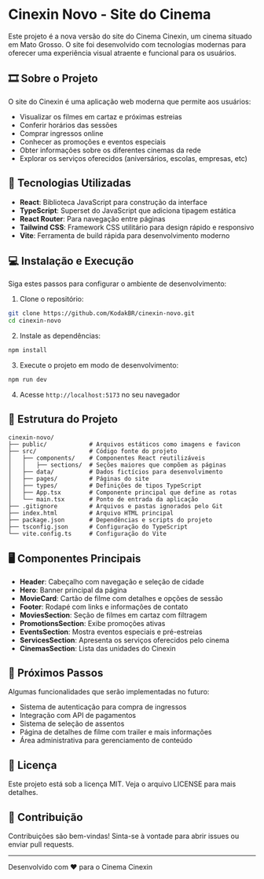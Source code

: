 # Cinexin Novo - Site do Cinema

Este projeto é a nova versão do site do Cinema Cinexin, um cinema situado em Mato Grosso. O site foi desenvolvido com tecnologias modernas para oferecer uma experiência visual atraente e funcional para os usuários.

## 🎞️ Sobre o Projeto

O site do Cinexin é uma aplicação web moderna que permite aos usuários:

- Visualizar os filmes em cartaz e próximas estreias
- Conferir horários das sessões
- Comprar ingressos online
- Conhecer as promoções e eventos especiais
- Obter informações sobre os diferentes cinemas da rede
- Explorar os serviços oferecidos (aniversários, escolas, empresas, etc)

## 🚀 Tecnologias Utilizadas

- **React**: Biblioteca JavaScript para construção da interface
- **TypeScript**: Superset do JavaScript que adiciona tipagem estática
- **React Router**: Para navegação entre páginas
- **Tailwind CSS**: Framework CSS utilitário para design rápido e responsivo
- **Vite**: Ferramenta de build rápida para desenvolvimento moderno

## 💻 Instalação e Execução

Siga estes passos para configurar o ambiente de desenvolvimento:

1. Clone o repositório:
```bash
git clone https://github.com/KodakBR/cinexin-novo.git
cd cinexin-novo
```

2. Instale as dependências:
```bash
npm install
```

3. Execute o projeto em modo de desenvolvimento:
```bash
npm run dev
```

4. Acesse `http://localhost:5173` no seu navegador

## 📂 Estrutura do Projeto

```
cinexin-novo/
├── public/            # Arquivos estáticos como imagens e favicon
├── src/               # Código fonte do projeto
│   ├── components/    # Componentes React reutilizáveis
│   │   ├── sections/  # Seções maiores que compõem as páginas
│   ├── data/          # Dados fictícios para desenvolvimento
│   ├── pages/         # Páginas do site
│   ├── types/         # Definições de tipos TypeScript
│   ├── App.tsx        # Componente principal que define as rotas
│   └── main.tsx       # Ponto de entrada da aplicação
├── .gitignore         # Arquivos e pastas ignorados pelo Git
├── index.html         # Arquivo HTML principal
├── package.json       # Dependências e scripts do projeto
├── tsconfig.json      # Configuração do TypeScript
└── vite.config.ts     # Configuração do Vite
```

## 🖥️ Componentes Principais

- **Header**: Cabeçalho com navegação e seleção de cidade
- **Hero**: Banner principal da página
- **MovieCard**: Cartão de filme com detalhes e opções de sessão
- **Footer**: Rodapé com links e informações de contato
- **MoviesSection**: Seção de filmes em cartaz com filtragem
- **PromotionsSection**: Exibe promoções ativas
- **EventsSection**: Mostra eventos especiais e pré-estreias
- **ServicesSection**: Apresenta os serviços oferecidos pelo cinema
- **CinemasSection**: Lista das unidades do Cinexin

## 🎯 Próximos Passos

Algumas funcionalidades que serão implementadas no futuro:

- Sistema de autenticação para compra de ingressos
- Integração com API de pagamentos
- Sistema de seleção de assentos
- Página de detalhes de filme com trailer e mais informações
- Área administrativa para gerenciamento de conteúdo

## 📝 Licença

Este projeto está sob a licença MIT. Veja o arquivo LICENSE para mais detalhes.

## 🤝 Contribuição

Contribuições são bem-vindas! Sinta-se à vontade para abrir issues ou enviar pull requests.

---

Desenvolvido com ❤️ para o Cinema Cinexin